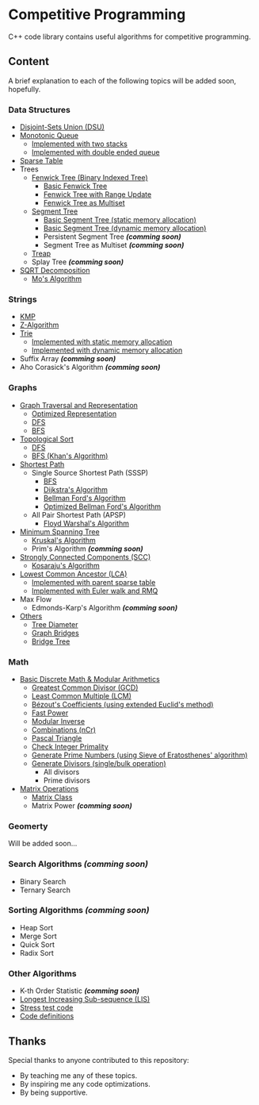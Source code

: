 # Competitive Programming

C++ code library contains useful algorithms for competitive programming.

## Content

A brief explanation to each of the following topics will be added soon, hopefully.

### Data Structures
- [Disjoint-Sets Union (DSU)](https://github.com/OmarBazaraa/Competitive-Programming/tree/master/data_structures/disjoint_sets_union)
- [Monotonic Queue](https://github.com/OmarBazaraa/Competitive-Programming/tree/master/data_structures/monotonic_queue)
	- [Implemented with two stacks](https://github.com/OmarBazaraa/Competitive-Programming/blob/master/data_structures/monotonic_queue/monotonic_queue_using_stacks.cpp)
	- [Implemented with double ended queue](https://github.com/OmarBazaraa/Competitive-Programming/blob/master/data_structures/monotonic_queue/monotonic_queue.cpp)
- [Sparse Table](https://github.com/OmarBazaraa/Competitive-Programming/tree/master/data_structures/sparse_table)
- Trees
	- [Fenwick Tree (Binary Indexed Tree)](https://github.com/OmarBazaraa/Competitive-Programming/tree/master/data_structures/fenwick_tree)
		- [Basic Fenwick Tree](https://github.com/OmarBazaraa/Competitive-Programming/blob/master/data_structures/fenwick_tree/fenwick_tree.cpp)
		- [Fenwick Tree with Range Update](https://github.com/OmarBazaraa/Competitive-Programming/blob/master/data_structures/fenwick_tree/fenwick_tree_range.cpp)
		- [Fenwick Tree as Multiset](https://github.com/OmarBazaraa/Competitive-Programming/blob/master/data_structures/fenwick_tree/multiset.cpp)
	- [Segment Tree](https://github.com/OmarBazaraa/Competitive-Programming/tree/master/data_structures/segment_tree)
		- [Basic Segment Tree (static memory allocation)](https://github.com/OmarBazaraa/Competitive-Programming/blob/master/data_structures/segment_tree/segment_tree_static.cpp)
		- [Basic Segment Tree (dynamic memory allocation)](https://github.com/OmarBazaraa/Competitive-Programming/blob/master/data_structures/segment_tree/segment_tree_dynamic.cpp)
		- Persistent Segment Tree **<i>(comming soon)</i>**
		- Segment Tree as Multiset **<i>(comming soon)</i>**
	- [Treap](https://github.com/OmarBazaraa/Competitive-Programming/tree/master/data_structures/treap)
	- Splay Tree **<i>(comming soon)</i>**
- [SQRT Decomposition](https://github.com/OmarBazaraa/Competitive-Programming/tree/master/data_structures/sqrt_decomposition)
	- [Mo's Algorithm](https://github.com/OmarBazaraa/Competitive-Programming/blob/master/data_structures/sqrt_decomposition/mo_algorithm.cpp)

### Strings
- [KMP](https://github.com/OmarBazaraa/Competitive-Programming/tree/master/strings/KMP)
- [Z-Algorithm](https://github.com/OmarBazaraa/Competitive-Programming/tree/master/strings/z_algorithm)
- [Trie](https://github.com/OmarBazaraa/Competitive-Programming/tree/master/strings/trie)
	- [Implemented with static memory allocation](https://github.com/OmarBazaraa/Competitive-Programming/blob/master/strings/trie/trie_static.cpp)
	- [Implemented with dynamic memory allocation](https://github.com/OmarBazaraa/Competitive-Programming/blob/master/strings/trie/trie_dynamic.cpp)
- Suffix Array **<i>(comming soon)</i>**
- Aho Corasick's Algorithm **<i>(comming soon)</i>**

### Graphs
- [Graph Traversal and Representation](https://github.com/OmarBazaraa/Competitive-Programming/tree/master/graphs/traversal)
	- [Optimized Representation](https://github.com/OmarBazaraa/Competitive-Programming/blob/master/graphs/traversal/graph_traversal_static.cpp)
	- [DFS](https://github.com/OmarBazaraa/Competitive-Programming/blob/master/graphs/traversal/graph_traversal.cpp#L14)
	- [BFS](https://github.com/OmarBazaraa/Competitive-Programming/blob/master/graphs/traversal/graph_traversal.cpp#L25)
- [Topological Sort](https://github.com/OmarBazaraa/Competitive-Programming/tree/master/graphs/traversal)
	- [DFS](https://github.com/OmarBazaraa/Competitive-Programming/blob/master/graphs/traversal/graph_traversal.cpp#L43)
	- [BFS (Khan's Algorithm)](https://github.com/OmarBazaraa/Competitive-Programming/blob/master/graphs/traversal/graph_traversal.cpp#L59)
- [Shortest Path](https://github.com/OmarBazaraa/Competitive-Programming/tree/master/graphs/shortest_path)
	- Single Source Shortest Path (SSSP)
		- [BFS](https://github.com/OmarBazaraa/Competitive-Programming/blob/master/graphs/shortest_path/bfs.cpp)
		- [Dijkstra's Algorithm](https://github.com/OmarBazaraa/Competitive-Programming/blob/master/graphs/shortest_path/dijkstra.cpp)
		- [Bellman Ford's Algorithm](https://github.com/OmarBazaraa/Competitive-Programming/blob/master/graphs/shortest_path/bellman_ford.cpp)
		- [Optimized Bellman Ford's Algorithm](https://github.com/OmarBazaraa/Competitive-Programming/blob/master/graphs/shortest_path/bellman_ford_optimized.cpp)
	- All Pair Shortest Path (APSP)
		- [Floyd Warshal's Algorithm](https://github.com/OmarBazaraa/Competitive-Programming/blob/master/graphs/shortest_path/floyd_warshal.cpp)
- [Minimum Spanning Tree](https://github.com/OmarBazaraa/Competitive-Programming/tree/master/graphs/minimum_spanning_tree)
	- [Kruskal's Algorithm](https://github.com/OmarBazaraa/Competitive-Programming/blob/master/graphs/minimum_spanning_tree/kruskal.cpp)
	- Prim's Algorithm **<i>(comming soon)</i>**
- [Strongly Connected Components (SCC)](https://github.com/OmarBazaraa/Competitive-Programming/tree/master/graphs/strongly_connected_components)
	- [Kosaraju's Algorithm](https://github.com/OmarBazaraa/Competitive-Programming/blob/master/graphs/strongly_connected_components/kosaraju.cpp)
- [Lowest Common Ancestor (LCA)](https://github.com/OmarBazaraa/Competitive-Programming/tree/master/graphs/lowest_common_ancestor)
	- [Implemented with parent sparse table](https://github.com/OmarBazaraa/Competitive-Programming/blob/master/graphs/lowest_common_ancestor/LCA.cpp)
	- [Implemented with Euler walk and RMQ](https://github.com/OmarBazaraa/Competitive-Programming/blob/master/graphs/lowest_common_ancestor/LCA_Euler.cpp)
- Max Flow
	- Edmonds-Karp's Algorithm **<i>(comming soon)</i>**
- [Others](https://github.com/OmarBazaraa/Competitive-Programming/tree/master/graphs/others)
	- [Tree Diameter](https://github.com/OmarBazaraa/Competitive-Programming/blob/master/graphs/others/tree_diameter.cpp)
	- [Graph Bridges](https://github.com/OmarBazaraa/Competitive-Programming/blob/master/graphs/others/graph_bridges.cpp)
	- [Bridge Tree](https://github.com/OmarBazaraa/Competitive-Programming/blob/master/graphs/others/bridge_tree.cpp)

### Math
- [Basic Discrete Math & Modular Arithmetics](https://github.com/OmarBazaraa/Competitive-Programming/tree/master/math)
	- [Greatest Common Divisor (GCD)](https://github.com/OmarBazaraa/Competitive-Programming/blob/master/math/math.cpp#L8)
	- [Least Common Multiple (LCM)](https://github.com/OmarBazaraa/Competitive-Programming/blob/master/math/math.cpp#L27)
	- [Bézout's Coefficients (using extended Euclid's method)](https://github.com/OmarBazaraa/Competitive-Programming/blob/master/math/math.cpp#L33)
	- [Fast Power](https://github.com/OmarBazaraa/Competitive-Programming/blob/master/math/math.cpp#L50)
	- [Modular Inverse](https://github.com/OmarBazaraa/Competitive-Programming/blob/master/math/math.cpp#L80)
	- [Combinations (nCr)](https://github.com/OmarBazaraa/Competitive-Programming/blob/master/math/math.cpp#L88)
	- [Pascal Triangle](https://github.com/OmarBazaraa/Competitive-Programming/blob/master/math/math.cpp#L103)
	- [Check Integer Primality](https://github.com/OmarBazaraa/Competitive-Programming/blob/master/math/math.cpp#L113)
	- [Generate Prime Numbers (using Sieve of Eratosthenes' algorithm)](https://github.com/OmarBazaraa/Competitive-Programming/blob/master/math/math.cpp#L126)
	- [Generate Divisors (single/bulk operation)](https://github.com/OmarBazaraa/Competitive-Programming/blob/master/math/math.cpp#L143)
		- All divisors
		- Prime divisors
- [Matrix Operations](https://github.com/OmarBazaraa/Competitive-Programming/tree/master/math)
	- [Matrix Class](https://github.com/OmarBazaraa/Competitive-Programming/blob/master/math/matrix.cpp)
	- Matrix Power **<i>(comming soon)</i>**

### Geomerty
Will be added soon...

### Search Algorithms **<i>(comming soon)</i>**
- Binary Search
- Ternary Search

### Sorting Algorithms **<i>(comming soon)</i>**
- Heap Sort 
- Merge Sort
- Quick Sort
- Radix Sort

### Other Algorithms
- K-th Order Statistic **<i>(comming soon)</i>**
- [Longest Increasing Sub-sequence (LIS)](https://github.com/OmarBazaraa/Competitive-Programming/blob/master/others/others.cpp)
- [Stress test code](https://github.com/OmarBazaraa/Competitive-Programming/blob/master/others/stress.cpp)
- [Code definitions](https://github.com/OmarBazaraa/Competitive-Programming/blob/master/others/others.cpp)

## Thanks
Special thanks to anyone contributed to this repository:
- By teaching me any of these topics.
- By inspiring me any code optimizations.
- By being supportive.
